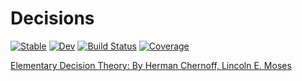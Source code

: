 # Decisions

[![Stable](https://img.shields.io/badge/docs-stable-blue.svg)](https://rjsteckel.github.io/Decisions.jl/stable/)
[![Dev](https://img.shields.io/badge/docs-dev-blue.svg)](https://rjsteckel.github.io/Decisions.jl/dev/)
[![Build Status](https://github.com/rjsteckel/Decisions.jl/actions/workflows/CI.yml/badge.svg?branch=main)](https://github.com/rjsteckel/Decisions.jl/actions/workflows/CI.yml?query=branch%3Amain)
[![Coverage](https://codecov.io/gh/rjsteckel/Decisions.jl/branch/main/graph/badge.svg)](https://codecov.io/gh/rjsteckel/Decisions.jl)



[Elementary Decision Theory: By Herman Chernoff, Lincoln E. Moses](https://store.doverpublications.com/0486143775.html)

